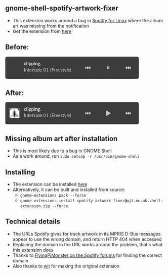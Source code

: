 ## gnome-shell-spotify-artwork-fixer
 - This extension works around a bug in [Spotify for Linux](https://www.spotify.com/us/download/linux/) where the album art was missing from the notification
 - Get the extension from [here](https://extensions.gnome.org/extension/4055/spotify-artwork-fixer/)

## Before:
!["Now Playing" notification without artwork](./docs/gnome-spotify-without-artwork.png)

## After:
!["Now Playing" notification with artwork](./docs/gnome-spotify-with-artwork.png)

## Missing album art after installation
 - This is most likely due to a bug in GNOME Shell
 - As a work around, run `sudo setcap -r /usr/bin/gnome-shell`

## Installing
 - The extension can be installed [here](https://extensions.gnome.org/extension/4055/spotify-artwork-fixer/)
 - Alternatively, it can be built and installed from source:
   - `gnome-extensions pack --force`
   - `gnome-extensions install spotify-artwork-fixer@wjt.me.uk.shell-extension.zip --force`

## Technical details
 - The URLs Spotify gives for track artwork in its MPRIS D-Bus messages appear to
use the wrong domain, and return HTTP 404 when accessed
 - Replacing the domain in the URL works around the problem, that's what this extension does
 - Thanks to [FlyingPiMonster on the Spotify forums](https://community.spotify.com/t5/Desktop-Linux/Album-art-missing-from-notifications/m-p/4985666/highlight/true#M19705) for finding the correct domain
 - Also thanks to [wjt](https://github.com/wjt) for making the original extension
